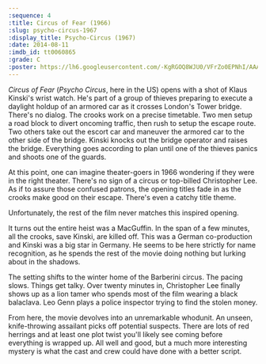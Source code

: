 ```yaml
---
:sequence: 4
:title: Circus of Fear (1966)
:slug: psycho-circus-1967
:display_title: Psycho-Circus (1967)
:date: 2014-08-11
:imdb_id: tt0060865
:grade: C
:poster: https://lh6.googleusercontent.com/-KgRGOQ8WJU0/VFrZo0EPNhI/AAAAAAAACV4/89C4hSHEGc4/w140/psycho-circus-1967.jpg
---
```

_Circus of Fear_ (_Psycho Circus_, here in the US) opens with a shot of Klaus Kinski's wrist watch. He's part of a group of thieves preparing to execute a daylight holdup of an armored car as it crosses London's Tower bridge. There's no dialog. The crooks work on a precise timetable. Two men setup a road block to divert oncoming traffic, then rush to setup the escape route. Two others take out the escort car and maneuver the armored car to the other side of the bridge. Kinski knocks out the bridge operator and raises the bridge. Everything goes according to plan until one of the thieves panics and shoots one of the guards.

At this point, one can imagine theater-goers in 1966 wondering if they were in the right theater. There's no sign of a circus or top-billed Christopher Lee. As if to assure those confused patrons, the opening titles fade in as the crooks make good on their escape. There's even a catchy title theme.

Unfortunately, the rest of the film never matches this inspired opening.

It turns out the entire heist was a MacGuffin. In the span of a few minutes, all the crooks, save Kinski, are killed off. This was a German co-production and Kinski was a big star in Germany. He seems to be here strictly for name recognition, as he spends the rest of the movie doing nothing but lurking about in the shadows.

The setting shifts to the winter home of the Barberini circus. The pacing slows. Things get talky. Over twenty minutes in, Christopher Lee finally shows up as a lion tamer who spends most of the film wearing a black balaclava. Leo Genn plays a police inspector trying to find the stolen money.

From here, the movie devolves into an unremarkable whodunit. An unseen, knife-throwing assailant picks off potential suspects.  There are lots of red herrings and at least one plot twist you'll likely see coming before everything is wrapped up. All well and good, but a much more interesting mystery is what the cast and crew could have done with a better script.

